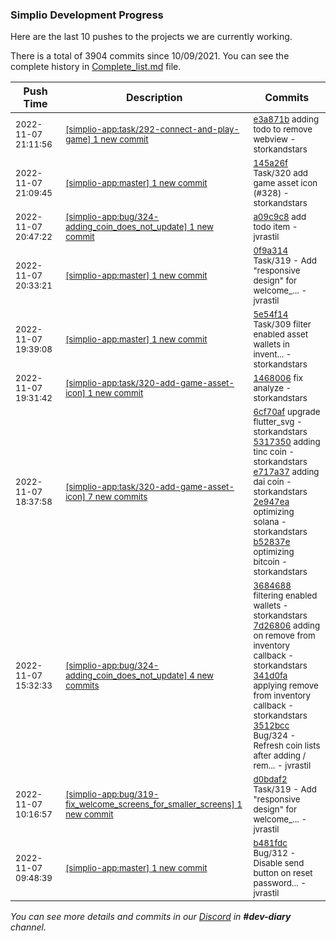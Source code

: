 
### Simplio Development Progress

Here are the last 10 pushes to the projects we are currently working.

There is a total of 3904 commits since 10/09/2021. You can see the complete history in
 [Complete_list.md](Complete_list.md) file.

| Push Time | Description | Commits |
| --- | --- | --- |
| <sub>2022-11-07 21:11:56</sub> | <sub>[[simplio-app:task/292\-connect\-and\-play\-game] 1 new commit](https://github.com/SimplioOfficial/simplio-app/commit/e3a871bd627faf4a7ec879c9b4494303da13f990)</sub> | <sub>[e3a871b](https://github.com/SimplioOfficial/simplio-app/commit/e3a871bd627faf4a7ec879c9b4494303da13f990) adding todo to remove webview - storkandstars</sub> |
| <sub>2022-11-07 21:09:45</sub> | <sub>[[simplio-app:master] 1 new commit](https://github.com/SimplioOfficial/simplio-app/commit/145a26fc5bce842a448212e28d5ff99750b3f40b)</sub> | <sub>[145a26f](https://github.com/SimplioOfficial/simplio-app/commit/145a26fc5bce842a448212e28d5ff99750b3f40b) Task/320 add game asset icon (#328) - storkandstars</sub> |
| <sub>2022-11-07 20:47:22</sub> | <sub>[[simplio-app:bug/324\-adding\_coin\_does\_not\_update] 1 new commit](https://github.com/SimplioOfficial/simplio-app/commit/a09c9c810587a3f0c60a4ed4ef39e34520d898a3)</sub> | <sub>[a09c9c8](https://github.com/SimplioOfficial/simplio-app/commit/a09c9c810587a3f0c60a4ed4ef39e34520d898a3) add todo item - jvrastil</sub> |
| <sub>2022-11-07 20:33:21</sub> | <sub>[[simplio-app:master] 1 new commit](https://github.com/SimplioOfficial/simplio-app/commit/0f9a314b10420d1527e9142da10645297c309086)</sub> | <sub>[0f9a314](https://github.com/SimplioOfficial/simplio-app/commit/0f9a314b10420d1527e9142da10645297c309086) Task/319 - Add "responsive design" for welcome_... - jvrastil</sub> |
| <sub>2022-11-07 19:39:08</sub> | <sub>[[simplio-app:master] 1 new commit](https://github.com/SimplioOfficial/simplio-app/commit/5e54f14fa693b7b2419257f5c18068844fd2325c)</sub> | <sub>[5e54f14](https://github.com/SimplioOfficial/simplio-app/commit/5e54f14fa693b7b2419257f5c18068844fd2325c) Task/309 filter enabled asset wallets in invent... - storkandstars</sub> |
| <sub>2022-11-07 19:31:42</sub> | <sub>[[simplio-app:task/320\-add\-game\-asset\-icon] 1 new commit](https://github.com/SimplioOfficial/simplio-app/commit/14680065e7b507a95f9d7acc2f5d49a1f34709e2)</sub> | <sub>[1468006](https://github.com/SimplioOfficial/simplio-app/commit/14680065e7b507a95f9d7acc2f5d49a1f34709e2) fix analyze - storkandstars</sub> |
| <sub>2022-11-07 18:37:58</sub> | <sub>[[simplio-app:task/320\-add\-game\-asset\-icon] 7 new commits](https://github.com/SimplioOfficial/simplio-app/compare/c43dba1ea00f...2a7db6ebe324)</sub> | <sub>[6cf70af](https://github.com/SimplioOfficial/simplio-app/commit/6cf70af6a56b54d006e053faddad43b296a449fd) upgrade flutter_svg - storkandstars<br>[5317350](https://github.com/SimplioOfficial/simplio-app/commit/5317350221da98a333483db8b61a32d61d8d7f73) adding tinc coin - storkandstars<br>[e717a37](https://github.com/SimplioOfficial/simplio-app/commit/e717a3738577b073d4ae030b53c87379ae7f6259) adding dai coin - storkandstars<br>[2e947ea](https://github.com/SimplioOfficial/simplio-app/commit/2e947ea54da280554239377490a267934abac90b) optimizing solana - storkandstars<br>[b52837e](https://github.com/SimplioOfficial/simplio-app/commit/b52837ee20269b24deabc1c24a530e142e66ec4c) optimizing bitcoin - storkandstars</sub> |
| <sub>2022-11-07 15:32:33</sub> | <sub>[[simplio-app:bug/324\-adding\_coin\_does\_not\_update] 4 new commits](https://github.com/SimplioOfficial/simplio-app/compare/3684688e6627^...3512bcc91fb1)</sub> | <sub>[3684688](https://github.com/SimplioOfficial/simplio-app/commit/3684688e6627331502ff940de882193e877c4ee4) filtering enabled wallets - storkandstars<br>[7d26806](https://github.com/SimplioOfficial/simplio-app/commit/7d26806c3c3bf8adb154fe47f08507c7eda48922) adding on remove from inventory callback - storkandstars<br>[341d0fa](https://github.com/SimplioOfficial/simplio-app/commit/341d0fa699b46ac297f2f48b423ead6c96c10cbb) applying remove from inventory callback - storkandstars<br>[3512bcc](https://github.com/SimplioOfficial/simplio-app/commit/3512bcc91fb1674c126ad96855f448c08f90748a) Bug/324 - Refresh coin lists after adding / rem... - jvrastil</sub> |
| <sub>2022-11-07 10:16:57</sub> | <sub>[[simplio-app:bug/319\-fix\_welcome\_screens\_for\_smaller\_screens] 1 new commit](https://github.com/SimplioOfficial/simplio-app/commit/d0bdaf2d9ad4757f834fea10bb061fc72787644b)</sub> | <sub>[d0bdaf2](https://github.com/SimplioOfficial/simplio-app/commit/d0bdaf2d9ad4757f834fea10bb061fc72787644b) Task/319 - Add "responsive design" for welcome_... - jvrastil</sub> |
| <sub>2022-11-07 09:48:39</sub> | <sub>[[simplio-app:master] 1 new commit](https://github.com/SimplioOfficial/simplio-app/commit/b481fdc99d05567f9df9d09565fb9fcf81e89988)</sub> | <sub>[b481fdc](https://github.com/SimplioOfficial/simplio-app/commit/b481fdc99d05567f9df9d09565fb9fcf81e89988) Bug/312 - Disable send button on reset password... - jvrastil</sub> |

_You can see more details and commits in our [Discord](https://discord.gg/aKhjuwZmdP) in **#dev-diary** channel._
